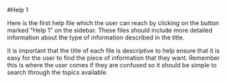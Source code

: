 #Help 1

Here is the first help file which the user can reach by clicking on the button marked "Help 1" on the sidebar. These files should include more detailed information about the type of information described in the title.

It is important that the title of each file is descriptive to help ensure that it is easy for the user to find the piece of information that they want. Remember this is where the user comes if they are confused so it should be simple to search through the topics available.
